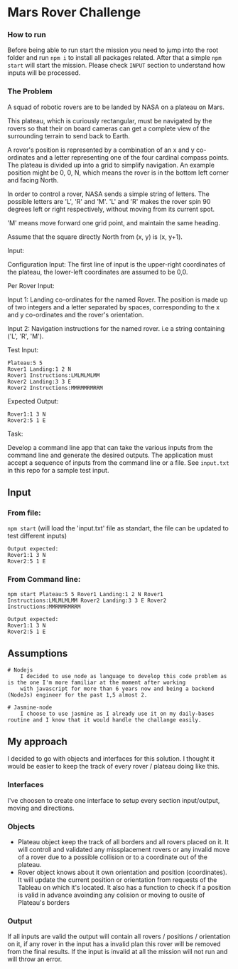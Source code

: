 # Mars Rover Challenge

### How to run
Before being able to run start the mission you need to jump into the root folder and run `npm i` to install all packages related.
After that a simple `npm start` will start the mission.
Please check `INPUT` section to understand how inputs will be processed.

### The Problem
A squad of robotic rovers are to be landed by NASA on a plateau on Mars.

This plateau, which is curiously rectangular, must be navigated by the rovers so that their on board cameras can get a complete view of the surrounding terrain to send back to Earth.

A rover's position is represented by a combination of an x and y co-ordinates and a letter representing one of the four cardinal compass points. The plateau is divided up into a grid to simplify navigation. An example position might be 0, 0, N, which means the rover is in the bottom left corner and facing North.

In order to control a rover, NASA sends a simple string of letters. The possible letters are 'L', 'R' and 'M'. 'L' and 'R' makes the rover spin 90 degrees left or right respectively, without moving from its current spot.

'M' means move forward one grid point, and maintain the same heading.

Assume that the square directly North from (x, y) is (x, y+1).

Input:

Configuration Input: The first line of input is the upper-right coordinates of the plateau, the lower-left coordinates are assumed to be 0,0.

Per Rover Input:

Input 1: Landing co-ordinates for the named Rover. The position is made up of two integers and a letter separated by spaces, corresponding to the x and y co-ordinates and the rover's orientation.

Input 2: Navigation instructions for the named rover. i.e a string containing ('L', 'R', 'M').

Test Input:
```
Plateau:5 5
Rover1 Landing:1 2 N
Rover1 Instructions:LMLMLMLMM
Rover2 Landing:3 3 E
Rover2 Instructions:MMRMMRMRRM
```

Expected Output:
```
Rover1:1 3 N
Rover2:5 1 E
```
Task:

Develop a command line app that can take the various inputs from the command line and generate the desired outputs. The application must accept a sequence of inputs from the command line or a file.
See `input.txt` in this repo for a sample test input.

## Input
### From file:
`npm start` (will load the 'input.txt' file as standart, the file can be updated to test different inputs)
```
Output expected:
Rover1:1 3 N
Rover2:5 1 E

```

### From Command line:
`npm start Plateau:5 5 Rover1 Landing:1 2 N Rover1 Instructions:LMLMLMLMM Rover2 Landing:3 3 E Rover2 Instructions:MMRMMRMRRM`
```
Output expected:
Rover1:1 3 N
Rover2:5 1 E
```

## Assumptions
```
# Nodejs
    I decided to use node as language to develop this code problem as is the one I'm more familiar at the moment after working
    with javascript for more than 6 years now and being a backend (NodeJs) engineer for the past 1,5 almost 2.

# Jasmine-node
    I choose to use jasmine as I already use it on my daily-bases routine and I know that it would handle the challange easily.
```

## My approach
I decided to go with objects and interfaces for this solution. I thought it would be easier to keep the track of every rover / plateau doing like this.

### Interfaces
I've choosen to create one interface to setup every section input/output, moving and directions.

### Objects
 - Plateau object keep the track of all borders and all rovers placed on it. It will controll and validated any missplacement rovers or any invalid move of a rover due to a possible       collision or to a coordinate out of the plateau.
 - Rover object knows about it own orientation and position (coordinates). It will update the current position or orientation from requests of the Tableau on which it's located. It also
 has a function to check if a position is valid in advance avoinding any colision or moving to ousite of Plateau's borders

### Output
If all inputs are valid the output will contain all rovers / positions / orientation on it, if any rover in the input has a invalid plan this rover will be removed from the final results.
If the input is invalid at all the mission will not run and will throw an error.
